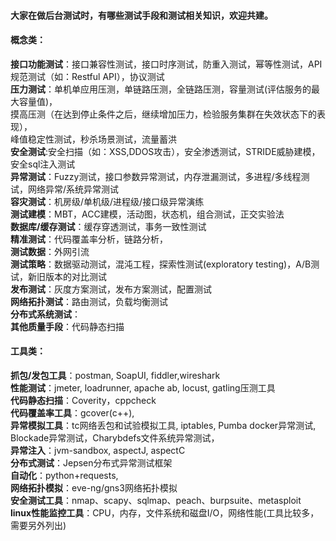 #### 大家在做后台测试时，有哪些测试手段和测试相关知识，欢迎共建。

#### 概念类：  
**接口功能测试**：接口兼容性测试，接口时序测试，防重入测试，幂等性测试，API规范测试（如：Restful API），协议测试  
**压力测试**：单机单应用压测，单链路压测，全链路压测，容量测试(评估服务的最大容量值)，  
         摸高压测（在达到停止条件之后，继续增加压力，检验服务集群在失效状态下的表现），  
         峰值稳定性测试，秒杀场景测试，流量蓄洪  
**安全测试**:安全扫描（如：XSS,DDOS攻击），安全渗透测试，STRIDE威胁建模，安全sql注入测试  
**异常测试**：Fuzzy测试，接口参数异常测试，内存泄漏测试，多进程/多线程测试，网络异常/系统异常测试  
**容灾测试**：机房级/单机级/进程级/接口级异常演练  
**测试建模**：MBT，ACC建模，活动图，状态机，组合测试，正交实验法  
**数据库/缓存测试**：缓存穿透测试，事务一致性测试  
**精准测试**：代码覆盖率分析，链路分析，  
**测试数据**：外网引流  
**测试策略**：数据驱动测试，混沌工程，探索性测试(exploratory testing)，A/B测试，新旧版本的对比测试  
**发布测试**：灰度方案测试，发布方案测试，配置测试  
**网络拓扑测试**：路由测试，负载均衡测试  
**分布式系统测试**：  
**其他质量手段**：代码静态扫描  


#### 工具类：
**抓包/发包工具**：postman, SoapUI, fiddler,wireshark  
**性能测试**：jmeter, loadrunner, apache ab, locust, gatling压测工具  
**代码静态扫描**：Coverity，cppcheck  
**代码覆盖率工具**：gcover(c++),  
**异常模拟工具**：tc网络丢包和试验模拟工具, iptables, Pumba docker异常测试, Blockade异常测试，Charybdefs文件系统异常测试，  
**异常注入**：jvm-sandbox, aspectJ, aspectC  
**分布式测试**：Jepsen分布式异常测试框架  
**自动化**：python+requests,   
**网络拓扑模拟**：eve-ng/gns3网络拓扑模拟  
**安全测试工具**：nmap、scapy、sqlmap、peach、burpsuite、metasploit  
**linux性能监控工具**：CPU，内存，文件系统和磁盘I/O，网络性能(工具比较多，需要另外列出)  
